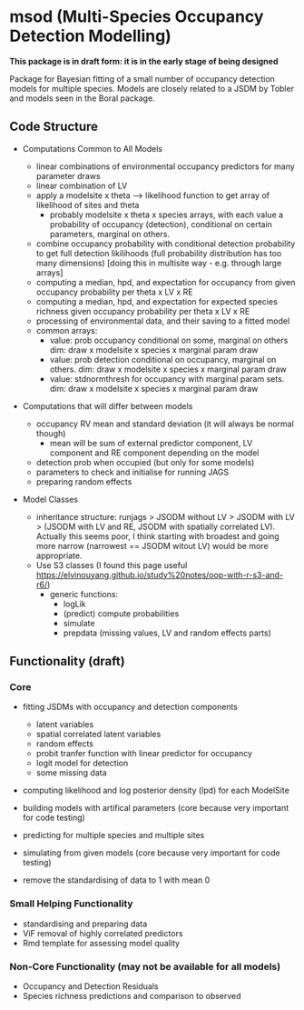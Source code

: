 # msod (Multi-Species Occupancy Detection Modelling)

__This package is in draft form: it is in the early stage of being designed__

Package for Bayesian fitting of a small number of occupancy detection models for multiple species.
Models are closely related to a JSDM by Tobler and models seen in the Boral package.

## Code Structure
+ Computations Common to All Models
   + linear combinations of environmental occupancy predictors for many parameter draws
   + linear combination of LV
   + apply a modelsite x theta --> likelihood function to get array of likelihood of sites and theta
      + probably modelsite x theta x species arrays, with each value a probability of occupancy (detection), conditional on certain parameters, marginal on others.
   + combine occupancy probability with conditional detection probability to get full detection likilihoods (full probability distribution has too many dimensions) [doing this in multisite way - e.g. through large arrays]
   + computing a median, hpd, and expectation for occupancy from given occupancy probability per theta x LV x RE
   + computing a median, hpd, and expectation for expected species richness given occupancy probability per theta x LV x RE
   + processing of environmental data, and their saving to a fitted model
   + common arrays:
     + value: prob occupancy conditional on some, marginal on others dim: draw x modelsite x species x marginal param draw
     + value: prob detection conditional on occupancy, marginal on others. dim: draw x modelsite x species x marginal param draw
     + value: stdnormthresh for occupancy with marginal param sets. dim: draw x modelsite x species x marginal param draw

+ Computations that will differ between models
   + occupancy RV mean and standard deviation (it will always be normal though)
     + mean will be sum of external predictor component, LV component and RE component depending on the model
   + detection prob when occupied (but only for some models)
   + parameters to check and initialise for running JAGS
   + preparing random effects
   
+ Model Classes
  + inheritance structure: runjags > JSODM without LV > JSODM with LV > (JSODM with LV and RE, JSODM with spatially correlated LV). Actually this seems poor, I think starting with broadest and going more narrow (narrowest == JSODM witout LV) would be more appropriate.
  + Use S3 classes (I found this page useful https://elvinouyang.github.io/study%20notes/oop-with-r-s3-and-r6/)
    + generic functions:
      + logLik
      + (predict) compute probabilities
      + simulate
      + prepdata (missing values, LV and random effects parts)

## Functionality (draft)
### Core
+ fitting JSDMs with occupancy and detection components
   + latent variables
   + spatial correlated latent variables
   + random effects
   + probit tranfer function with linear predictor for occupancy
   + logit model for detection
   + some missing data
   
+ computing likelihood and log posterior density (lpd) for each ModelSite

+ building models with artifical parameters (core because very important for code testing)

+ predicting for multiple species and multiple sites

+ simulating from given models (core because very important for code testing)

+ remove the standardising of data to 1 with mean 0

### Small Helping Functionality
+ standardising and preparing data
+ ViF removal of highly correlated predictors
+ Rmd template for assessing model quality

### Non-Core Functionality (may not be available for all models)
+ Occupancy and Detection Residuals
+ Species richness predictions and comparison to observed

